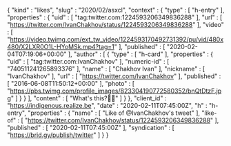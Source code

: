 {
  "kind" : "likes",
  "slug" : "2020/02/asxcl",
  "context" : {
    "type" : [ "h-entry" ],
    "properties" : {
      "uid" : [ "tag:twitter.com:1224593206349836288" ],
      "url" : [ "https://twitter.com/IvanChakhov/status/1224593206349836288" ],
      "video" : [ "https://video.twimg.com/ext_tw_video/1224593170492731392/pu/vid/480x480/X2LXR0O1L-HYoMSk.mp4?tag=1" ],
      "published" : [ "2020-02-04T07:19:06+00:00" ],
      "author" : [ {
        "type" : [ "h-card" ],
        "properties" : {
          "uid" : [ "tag:twitter.com:IvanChakhov" ],
          "numeric-id" : [ "740511241265893376" ],
          "name" : [ "Chakhov Ivan" ],
          "nickname" : [ "IvanChakhov" ],
          "url" : [ "https://twitter.com/IvanChakhov" ],
          "published" : [ "2016-06-08T11:50:12+00:00" ],
          "photo" : [ "https://pbs.twimg.com/profile_images/823304190772580352/bnQtDtzF.jpg" ]
        }
      } ],
      "content" : [ "What's this?🤗🍓" ]
    }
  },
  "client_id" : "https://indigenous.realize.be",
  "date" : "2020-02-11T07:45:00Z",
  "h" : "h-entry",
  "properties" : {
    "name" : [ "Like of @IvanChakhov's tweet" ],
    "like-of" : [ "https://twitter.com/IvanChakhov/status/1224593206349836288" ],
    "published" : [ "2020-02-11T07:45:00Z" ],
    "syndication" : [ "https://brid.gy/publish/twitter" ]
  }
}

